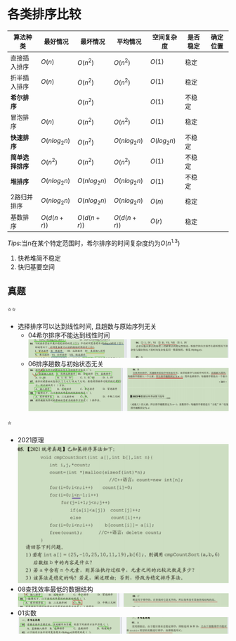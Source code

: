 # 各类排序比较

算法种类|最好情况|最坏情况|平均情况|空间复杂度|是否稳定|确定位置
--|--|--|--|--|--|--|
直接插入排序|$O(n)$|$O(n^2)$|$O(n^2)$|$O(1)$|稳定
折半插入排序|$O(n)$|$O(n^2)$|$O(n^2)$|$O(1)$|稳定
**希尔排序**||$O(n^2)$||$O(1)$|不稳定
冒泡排序|$O(n)$|$O(n^2)$|$O(n^2)$|$O(1)$|稳定
**快速排序**|$O(nlog_2n)$|$O(n^2)$|$O(nlog_2n)$|$O(log_2n)$|不稳定
**简单选择排序**|$O(n^2)$|$O(n^2)$|$O(n^2)$|$O(1)$|不稳定
**堆排序**|$O(nlog_2n)$|$O(nlog_2n)$|$O(nlog_2n)$|$O(1)$|不稳定
2路归并排序|$O(nlog_2n)$|$O(nlog_2n)$|$O(nlog_2n)$|$O(n)$|稳定
基数排序|$O(d(n+r))$|$O(d(n+r))$|$O(d(n+r))$|$O(r)$|稳定

$Tips$:当n在某个特定范围时，希尔排序的时间复杂度约为$O(n^{1.3})$

1. 快希堆简不稳定
2. 快归基要空间

## 真题

⭐⭐

- 选择排序可以达到线性时间, 且趟数与原始序列无关
  - 04希尔排序不能达到线性时间![20221116222849](https://raw.githubusercontent.com/Logible/Image/main/note_image/20221116222849.png)
  - 06排序趟数与初始状态无关![20221116223118](https://raw.githubusercontent.com/Logible/Image/main/note_image/20221116223118.png)

⭐

- 2021原理![20221110213933](https://raw.githubusercontent.com/Logible/Image/main/note_image/20221110213933.png)
- 08查找效率最低的数据结构![20221116223151](https://raw.githubusercontent.com/Logible/Image/main/note_image/20221116223151.png)
- 01实数![20221116222717](https://raw.githubusercontent.com/Logible/Image/main/note_image/20221116222717.png)

